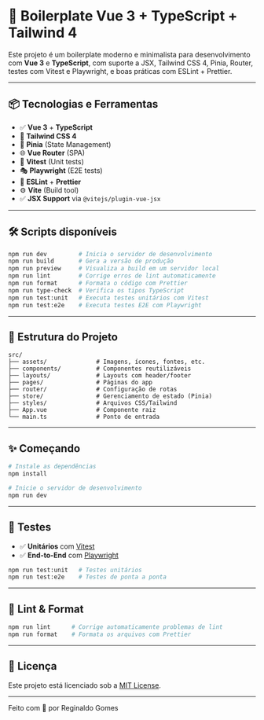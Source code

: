 # 🚀 Boilerplate Vue 3 + TypeScript + Tailwind 4

Este projeto é um boilerplate moderno e minimalista para desenvolvimento com **Vue 3** e **TypeScript**, com suporte a JSX, Tailwind CSS 4, Pinia, Router, testes com Vitest e Playwright, e boas práticas com ESLint + Prettier.

---

## 📦 Tecnologias e Ferramentas

- ✅ **Vue 3** + **TypeScript**
- 🎨 **Tailwind CSS 4**
- 🧠 **Pinia** (State Management)
- 🌐 **Vue Router** (SPA)
- 🧪 **Vitest** (Unit tests)
- 🎭 **Playwright** (E2E tests)
- 🧹 **ESLint** + **Prettier**
- ⚙️ **Vite** (Build tool)
- ✅ **JSX Support** via `@vitejs/plugin-vue-jsx`

---

## 🛠️ Scripts disponíveis

```bash
npm run dev         # Inicia o servidor de desenvolvimento
npm run build       # Gera a versão de produção
npm run preview     # Visualiza a build em um servidor local
npm run lint        # Corrige erros de lint automaticamente
npm run format      # Formata o código com Prettier
npm run type-check  # Verifica os tipos TypeScript
npm run test:unit   # Executa testes unitários com Vitest
npm run test:e2e    # Executa testes E2E com Playwright
```

---

## 🧱 Estrutura do Projeto

```
src/
├── assets/              # Imagens, ícones, fontes, etc.
├── components/          # Componentes reutilizáveis
├── layouts/             # Layouts com header/footer
├── pages/               # Páginas do app
├── router/              # Configuração de rotas
├── store/               # Gerenciamento de estado (Pinia)
├── styles/              # Arquivos CSS/Tailwind
├── App.vue              # Componente raiz
└── main.ts              # Ponto de entrada
```

---

## ✨ Começando

```bash
# Instale as dependências
npm install

# Inicie o servidor de desenvolvimento
npm run dev
```

---

## 🤖 Testes

- ✅ **Unitários** com [Vitest](https://vitest.dev)
- ✅ **End-to-End** com [Playwright](https://playwright.dev)

```bash
npm run test:unit   # Testes unitários
npm run test:e2e    # Testes de ponta a ponta
```

---

## 📐 Lint & Format

```bash
npm run lint      # Corrige automaticamente problemas de lint
npm run format    # Formata os arquivos com Prettier
```

---

## 📘 Licença

Este projeto está licenciado sob a [MIT License](LICENSE).

---

Feito com 💙 por Reginaldo Gomes
